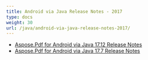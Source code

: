 ```yaml
---
title: Android via Java Release Notes - 2017
type: docs
weight: 30
url: /java/android-via-java-release-notes-2017/
---
```


- [Aspose.Pdf for Android via Java 17.12 Release Notes](/pdf/java/aspose-pdf-for-android-via-java-17-12-release-notes-html/)
- [Aspose.Pdf for Android via Java 17.7 Release Notes](/pdf/java/aspose-pdf-for-android-via-java-17-7-release-notes-html/)
